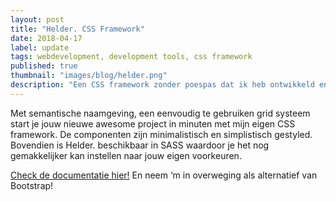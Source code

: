 ```yaml
---
layout: post
title: "Helder. CSS Framework"
date: 2018-04-17
label: update 
tags: webdevelopment, development tools, css framework
published: true
thumbnail: "images/blog/helder.png"
description: "Een CSS framework zonder poespas dat ik heb ontwikkeld en voor iedereen gratis beschikbaar heb gemaakt."
---
```


Met semantische naamgeving, een eenvoudig te gebruiken grid systeem start je jouw nieuwe awesome project in minuten met mijn eigen CSS framework. De componenten zijn minimalistisch en simplistisch gestyled. Bovendien is Helder. beschikbaar in SASS waardoor je het nog gemakkelijker kan instellen naar jouw eigen voorkeuren.

[Check de documentatie hier!](https://www.jeffreyovermeer.com/helder-css-framework/) En neem ‘m in overweging als alternatief van Bootstrap!
